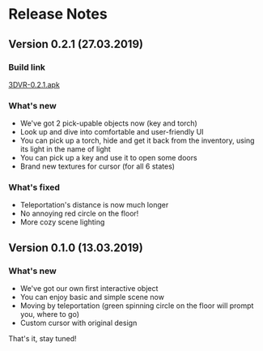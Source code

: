 # Release Notes
## Version 0.2.1 (27.03.2019)
### Build link
[3DVR-0.2.1.apk](https://drive.google.com/open?id=1yOupczrJicYD--90RuuiEhvM2E-GVuur)
### What's new
* We've got 2 pick-upable objects now (key and torch)
* Look up and dive into comfortable and user-friendly UI
* You can pick up a torch, hide and get it back from the inventory, using its light in the name of light
* You can pick up a key and use it to open some doors
* Brand new textures for cursor (for all 6 states)
### What's fixed
* Teleportation's distance is now much longer
* No annoying red circle on the floor!
* More cozy scene lighting

## Version 0.1.0 (13.03.2019)
### What's new
* We've got our own first interactive object
* You can enjoy basic and simple scene now
* Moving by teleportation (green spinning circle on the floor will prompt you, where to go)
* Custom cursor with original design

That's it, stay tuned! 
